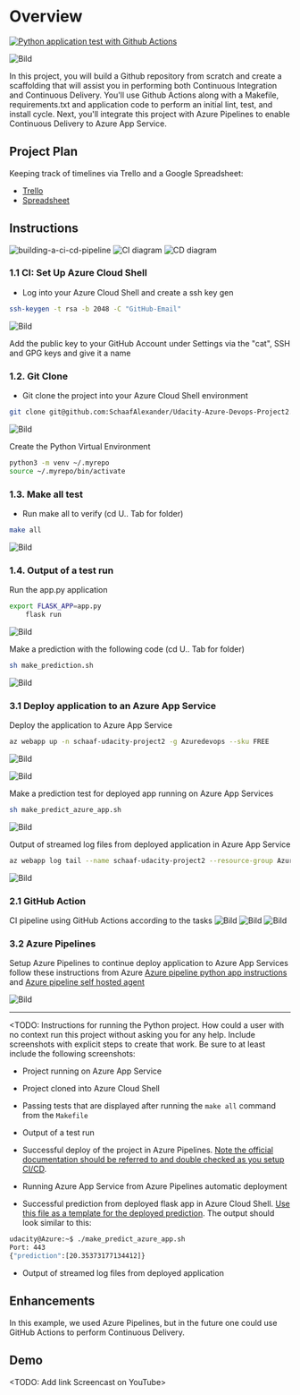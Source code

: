 # Overview

[![Python application test with Github Actions](https://github.com/SchaafAlexander/Udacity-Azure-Devops-Project2/actions/workflows/pythonapp.yml/badge.svg)](https://github.com/SchaafAlexander/Udacity-Azure-Devops-Project2/actions/workflows/pythonapp.yml)

![Bild](./Screenshots/2-CI-Configure-GitHub-Actions/Status.png)

In this project, you will build a Github repository from scratch and create a scaffolding that will assist you in performing both Continuous Integration and Continuous Delivery. You'll use Github Actions along with a Makefile, requirements.txt and application code to perform an initial lint, test, and install cycle. Next, you'll integrate this project with Azure Pipelines to enable Continuous Delivery to Azure App Service.

## Project Plan
Keeping track of timelines via Trello and a Google Spreadsheet:

* [Trello](https://trello.com/invite/b/67f24e0d64e6d99e7c25a2bc/ATTI9374d937d54a8dffae2bf323b6a9f9f77CCBF536/udacity-devops-project2)
* [Spreadsheet](https://docs.google.com/spreadsheets/d/1ANMOdretgMMkiOAh9I9MfvVI8GQpek04MBkQ5Y5fP28/edit?usp=sharing)

## Instructions

![building-a-ci-cd-pipeline](./Screenshots/Readme/building-a-ci-cd-pipeline.png)
![CI diagram](./Screenshots/Readme/ci-diagram.png)
![CD diagram](./Screenshots/Readme/cd-diagram.png)

### 1.1	CI: Set Up Azure Cloud Shell
- Log into your Azure Cloud Shell and create a ssh key gen

```bash
ssh-keygen -t rsa -b 2048 -C "GitHub-Email"
```
![Bild](./Screenshots/Tasks/1-CI-Set-Up-Azure-Cloud-Shell/1-SSH-Keygen.png)

Add the public key to your GitHub Account under Settings via the "cat", SSH and GPG keys and give it a name

### 1.2.	Git Clone
- Git clone the project into your Azure Cloud Shell environment
```bash
git clone git@github.com:SchaafAlexander/Udacity-Azure-Devops-Project2.git
```
![Bild](./Screenshots/Tasks/1-CI-Set-Up-Azure-Cloud-Shell/2-Git-Clone.png)

Create the Python Virtual Environment
```bash
python3 -m venv ~/.myrepo
source ~/.myrepo/bin/activate
```

### 1.3.	Make all test
- Run make all to verify (cd U.. Tab for folder)
```bash
make all
```
![Bild](./Screenshots/Tasks/1-CI-Set-Up-Azure-Cloud-Shell/3-Make-all-test.png)

### 1.4.	Output of a test run
Run the app.py application
```bash
export FLASK_APP=app.py
	flask run
```
![Bild](./Screenshots/Tasks/1-CI-Set-Up-Azure-Cloud-Shell/4-App-py.png)

Make a prediction with the following code (cd U.. Tab for folder)
```bash
sh make_prediction.sh
```
![Bild](./Screenshots/Tasks/1-CI-Set-Up-Azure-Cloud-Shell/5-Prediction.png)

### 3.1 	Deploy application to an Azure App Service
Deploy the application to Azure App Service
```bash
az webapp up -n schaaf-udacity-project2 -g Azuredevops --sku FREE
```

![Bild](./Screenshots/Tasks/3-Continious-Delivery-on-Azure/1-AZ-Webapp.png)


![Bild](./Screenshots/Tasks/3-Continious-Delivery-on-Azure/2-AZ-Webapp-URL.png)


Make a prediction test for deployed app running on Azure App Services
```bash
sh make_predict_azure_app.sh
```

![Bild](./Screenshots/Tasks/3-Continious-Delivery-on-Azure/3-AZ-Webapp-URL-Prediction.png)

Output of streamed log files from deployed application in Azure App Service 
```bash
az webapp log tail --name schaaf-udacity-project2 --resource-group Azuredevops
```

![Bild](./Screenshots/Tasks/3-Continious-Delivery-on-Azure/4-log.png)

### 2.1	GitHub Action
CI pipeline using GitHub Actions according to the tasks
![Bild](./Screenshots/Tasks/2-CI-Configure-GitHub-Actions/1-GitHub-Actions-Build.png)
![Bild](./Screenshots/Tasks/2-CI-Configure-GitHub-Actions/2-GitHub-Actions-Build.png)
![Bild](./Screenshots/Tasks/2-CI-Configure-GitHub-Actions/3-GitHub-Actions-Build-README.png)

### 3.2	Azure Pipelines
Setup Azure Pipelines to continue deploy application to Azure App Services follow these instructions from Azure [Azure pipeline python app instructions](https://docs.microsoft.com/en-us/azure/devops/pipelines/ecosystems/python-webapp?view=azure-devops) and [Azure pipeline self hosted agent](https://learn.microsoft.com/en-us/azure/devops/pipelines/agents/linux-agent?view=azure-devops)

![Bild](./Screenshots/Tasks/3-Continious-Delivery-on-Azure/.png)

-----

<TODO:  Instructions for running the Python project.  How could a user with no context run this project without asking you for any help.  Include screenshots with explicit steps to create that work. Be sure to at least include the following screenshots:

* Project running on Azure App Service

* Project cloned into Azure Cloud Shell

* Passing tests that are displayed after running the `make all` command from the `Makefile`

* Output of a test run

* Successful deploy of the project in Azure Pipelines.  [Note the official documentation should be referred to and double checked as you setup CI/CD](https://docs.microsoft.com/en-us/azure/devops/pipelines/ecosystems/python-webapp?view=azure-devops).

* Running Azure App Service from Azure Pipelines automatic deployment

* Successful prediction from deployed flask app in Azure Cloud Shell.  [Use this file as a template for the deployed prediction](https://github.com/udacity/nd082-Azure-Cloud-DevOps-Starter-Code/blob/master/C2-AgileDevelopmentwithAzure/project/starter_files/flask-sklearn/make_predict_azure_app.sh).
The output should look similar to this:

```bash
udacity@Azure:~$ ./make_predict_azure_app.sh
Port: 443
{"prediction":[20.35373177134412]}
```

* Output of streamed log files from deployed application

> 

## Enhancements

In this example, we used Azure Pipelines, but in the future one could use GitHub Actions to perform Continuous Delivery.

## Demo 

<TODO: Add link Screencast on YouTube>


